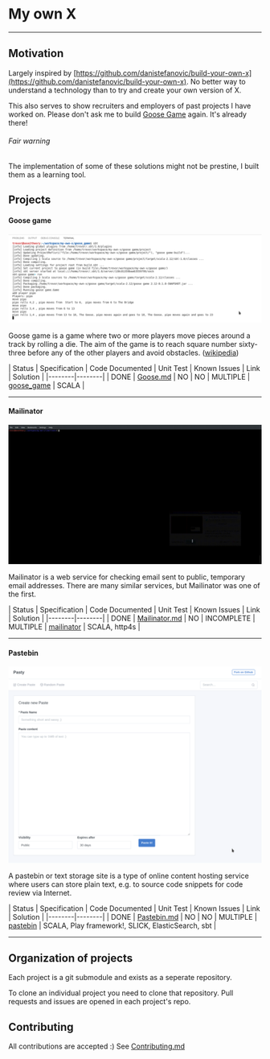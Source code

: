 # My own X

* * *

## Motivation

Largely inspired by [https://github.com/danistefanovic/build-your-own-x](https://github.com/danistefanovic/build-your-own-x). 
No better way to understand a technology than to try and create your own version of X.

This also serves to show recruiters and employers of past projects I have worked on. Please don't ask me to build [Goose Game]() again. It's already there!

###### Fair warning
The implementation of some of these solutions might not be prestine, I built them as a learning tool.

## Projects

####  Goose game

![goose game implementation screenshot](screenshots/goose_game.png)

Goose game is a game where two or more players move pieces around a track by rolling a die. The aim of the game is to reach square number sixty-three before any of the other players and avoid obstacles. ([wikipedia](https://en.wikipedia.org/wiki/Game_of_the_Goose))

| Status |  Specification | Code Documented |  Unit Test | Known Issues | Link | Solution |
|--------|--------|
|  DONE  |  [Goose.md](specs/goose.md) | NO | NO | MULTIPLE | [goose_game](goose_game) | SCALA |

*****

####  Mailinator
![Mailinator implementation screenshot](screenshots/mailinator.gif)

Mailinator is a web service for checking email sent to public, temporary email addresses. There are many similar services, but Mailinator was one of the first.

| Status |  Specification | Code Documented |  Unit Test | Known Issues | Link | Solution |
|--------|--------|
|  DONE  | [Mailinator.md](specs/mailinator.md) | NO | INCOMPLETE | MULTIPLE | [mailinator](mailinator) | SCALA, http4s |

*****

####  Pastebin

![Pastebin implementation screenshot](screenshots/pastebin.png)

A pastebin or text storage site is a type of online content hosting service where users can store plain text, e.g. to source code snippets for code review via Internet.

| Status |  Specification | Code Documented |  Unit Test | Known Issues | Link | Solution |
|--------|--------|
|  DONE  |  [Pastebin.md](specs/pastebin.md) | NO | NO | MULTIPLE | [pastebin](pastebin) | SCALA, Play framework!, SLICK, ElasticSearch, sbt |


*****



## Organization of projects

Each project is a git submodule and exists as a seperate repository.

To clone an individual project you need to clone that repository.
Pull requests and issues are opened in each project's repo.

## Contributing

All contributions are accepted :) See [Contributing.md](Contributing.md)

